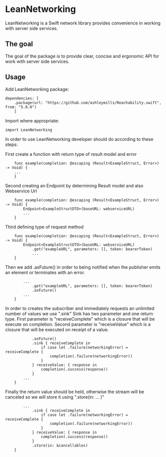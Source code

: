 # LeanNetworking

LeanNetworking is a Swift network library provides convenience in working with server side services.

## The goal

The goal of the package is to provide clear, concise and ergonomic API for work with server side services.

## Usage

Add LeanNetworking package:
```
dependencies: [
    .package(url: "https://github.com/ashleymills/Reachability.swift", from: "5.0.0")
    ]
```

Import where appropriate:
```
import LeanNetworking
```

In order to use LeanNetworking developer should do according to these steps:

First create a function with return type of result model and error
```
    func example(completion: @escaping (Result<ExampleStruct, Error>) -> Void) {
    ...
    }
```  
Second creating an Endpoint by determining Result model and also Webservice Url

```
    func example(completion: @escaping (Result<ExampleStruct, Error>) -> Void) {
        Endpoint<ExampleStructDTO>(baseURL: webserviceURL)
        ...
    }
```
Third defining type of request method
```
    func example(completion: @escaping (Result<ExampleStruct, Error>) -> Void) {
        Endpoint<ExampleStructDTO>(baseURL: webserviceURL)
            .get("exampleURL", parameters: [], token: bearerToken)
            ...
    }
```
Then we add .asFuture() in order to being notified when the publisher emits an element or terminates with an error.

```
        ...
            .get("exampleURL", parameters: [], token: bearerToken)
            .asFuture()
        ...
    }
```
In order to creates the subscriber and immediately requests an unlimited number of values we use ".sink" Sink has two parameter and one return type.
First parameter is "receiveComplete" which is a closure that will be execute on completion.
Second parameter is "receiveValue" which is a closure that will be executed on receipt of a value.

```    ...
            .asFuture()
            .sink { receiveComplete in
                if case let .failure(networkingError) = receiveComplete {
                    completion(.failure(networkingError))
                }
            } receiveValue: { response in
                completion(.success(response))
            }
        ...
    }
```

Finally the return value should be held, otherwise the stream will be canceled so we will store it using ".store(in: ... )"

```
        ...
            .sink { receiveComplete in
                if case let .failure(networkingError) = receiveComplete {
                    completion(.failure(networkingError))
                }
            } receiveValue: { response in
                completion(.success(response))
            }
            .store(in: &cancellables)
    }
```
